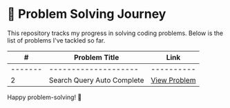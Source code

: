 # 🌟 Problem Solving Journey

This repository tracks my progress in solving coding problems. Below is the list of problems I've tackled so far.

| **#** | **Problem Title** | **Link** |
|-------|--------------------|----------|
|-------|--------------------|----------|
| 2 | Search Query Auto Complete | <a href='https://www.geeksforgeeks.org/problems/search-query-auto-complete/0?category[]=Strings&problemStatus=unsolved&difficulty[]=2&page=1&query=category[]StringsproblemStatusunsolveddifficulty[]2page1category[]Str' target='_blank'>View Problem</a> |

Happy problem-solving! 🚀
